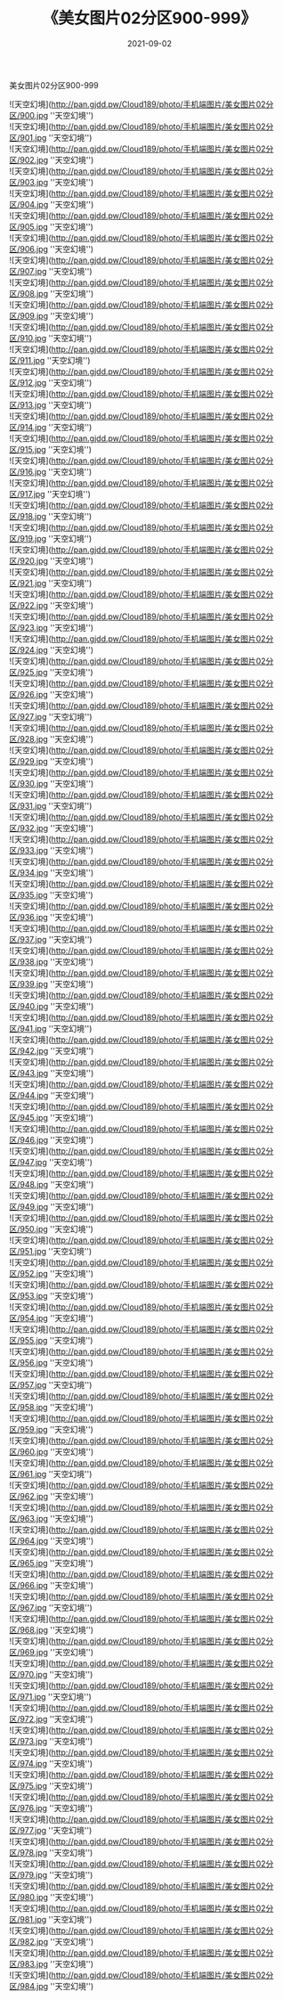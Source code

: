 ﻿---
layout: post
title:  《美女图片02分区900-999》
date:   2021-09-02
img: http://pan.gjdd.pw/Cloud189/photo/手机端图片/美女图片02分区/000-9.jpg
categories: [美女, 性感, 泳衣]
---

美女图片02分区900-999


![天空幻境](http://pan.gjdd.pw/Cloud189/photo/手机端图片/美女图片02分区/900.jpg ''天空幻境'') <br>
![天空幻境](http://pan.gjdd.pw/Cloud189/photo/手机端图片/美女图片02分区/901.jpg ''天空幻境'') <br>
![天空幻境](http://pan.gjdd.pw/Cloud189/photo/手机端图片/美女图片02分区/902.jpg ''天空幻境'') <br>
![天空幻境](http://pan.gjdd.pw/Cloud189/photo/手机端图片/美女图片02分区/903.jpg ''天空幻境'') <br>
![天空幻境](http://pan.gjdd.pw/Cloud189/photo/手机端图片/美女图片02分区/904.jpg ''天空幻境'') <br>
![天空幻境](http://pan.gjdd.pw/Cloud189/photo/手机端图片/美女图片02分区/905.jpg ''天空幻境'') <br>
![天空幻境](http://pan.gjdd.pw/Cloud189/photo/手机端图片/美女图片02分区/906.jpg ''天空幻境'') <br>
![天空幻境](http://pan.gjdd.pw/Cloud189/photo/手机端图片/美女图片02分区/907.jpg ''天空幻境'') <br>
![天空幻境](http://pan.gjdd.pw/Cloud189/photo/手机端图片/美女图片02分区/908.jpg ''天空幻境'') <br>
![天空幻境](http://pan.gjdd.pw/Cloud189/photo/手机端图片/美女图片02分区/909.jpg ''天空幻境'') <br>
![天空幻境](http://pan.gjdd.pw/Cloud189/photo/手机端图片/美女图片02分区/910.jpg ''天空幻境'') <br>
![天空幻境](http://pan.gjdd.pw/Cloud189/photo/手机端图片/美女图片02分区/911.jpg ''天空幻境'') <br>
![天空幻境](http://pan.gjdd.pw/Cloud189/photo/手机端图片/美女图片02分区/912.jpg ''天空幻境'') <br>
![天空幻境](http://pan.gjdd.pw/Cloud189/photo/手机端图片/美女图片02分区/913.jpg ''天空幻境'') <br>
![天空幻境](http://pan.gjdd.pw/Cloud189/photo/手机端图片/美女图片02分区/914.jpg ''天空幻境'') <br>
![天空幻境](http://pan.gjdd.pw/Cloud189/photo/手机端图片/美女图片02分区/915.jpg ''天空幻境'') <br>
![天空幻境](http://pan.gjdd.pw/Cloud189/photo/手机端图片/美女图片02分区/916.jpg ''天空幻境'') <br>
![天空幻境](http://pan.gjdd.pw/Cloud189/photo/手机端图片/美女图片02分区/917.jpg ''天空幻境'') <br>
![天空幻境](http://pan.gjdd.pw/Cloud189/photo/手机端图片/美女图片02分区/918.jpg ''天空幻境'') <br>
![天空幻境](http://pan.gjdd.pw/Cloud189/photo/手机端图片/美女图片02分区/919.jpg ''天空幻境'') <br>
![天空幻境](http://pan.gjdd.pw/Cloud189/photo/手机端图片/美女图片02分区/920.jpg ''天空幻境'') <br>
![天空幻境](http://pan.gjdd.pw/Cloud189/photo/手机端图片/美女图片02分区/921.jpg ''天空幻境'') <br>
![天空幻境](http://pan.gjdd.pw/Cloud189/photo/手机端图片/美女图片02分区/922.jpg ''天空幻境'') <br>
![天空幻境](http://pan.gjdd.pw/Cloud189/photo/手机端图片/美女图片02分区/923.jpg ''天空幻境'') <br>
![天空幻境](http://pan.gjdd.pw/Cloud189/photo/手机端图片/美女图片02分区/924.jpg ''天空幻境'') <br>
![天空幻境](http://pan.gjdd.pw/Cloud189/photo/手机端图片/美女图片02分区/925.jpg ''天空幻境'') <br>
![天空幻境](http://pan.gjdd.pw/Cloud189/photo/手机端图片/美女图片02分区/926.jpg ''天空幻境'') <br>
![天空幻境](http://pan.gjdd.pw/Cloud189/photo/手机端图片/美女图片02分区/927.jpg ''天空幻境'') <br>
![天空幻境](http://pan.gjdd.pw/Cloud189/photo/手机端图片/美女图片02分区/928.jpg ''天空幻境'') <br>
![天空幻境](http://pan.gjdd.pw/Cloud189/photo/手机端图片/美女图片02分区/929.jpg ''天空幻境'') <br>
![天空幻境](http://pan.gjdd.pw/Cloud189/photo/手机端图片/美女图片02分区/930.jpg ''天空幻境'') <br>
![天空幻境](http://pan.gjdd.pw/Cloud189/photo/手机端图片/美女图片02分区/931.jpg ''天空幻境'') <br>
![天空幻境](http://pan.gjdd.pw/Cloud189/photo/手机端图片/美女图片02分区/932.jpg ''天空幻境'') <br>
![天空幻境](http://pan.gjdd.pw/Cloud189/photo/手机端图片/美女图片02分区/933.jpg ''天空幻境'') <br>
![天空幻境](http://pan.gjdd.pw/Cloud189/photo/手机端图片/美女图片02分区/934.jpg ''天空幻境'') <br>
![天空幻境](http://pan.gjdd.pw/Cloud189/photo/手机端图片/美女图片02分区/935.jpg ''天空幻境'') <br>
![天空幻境](http://pan.gjdd.pw/Cloud189/photo/手机端图片/美女图片02分区/936.jpg ''天空幻境'') <br>
![天空幻境](http://pan.gjdd.pw/Cloud189/photo/手机端图片/美女图片02分区/937.jpg ''天空幻境'') <br>
![天空幻境](http://pan.gjdd.pw/Cloud189/photo/手机端图片/美女图片02分区/938.jpg ''天空幻境'') <br>
![天空幻境](http://pan.gjdd.pw/Cloud189/photo/手机端图片/美女图片02分区/939.jpg ''天空幻境'') <br>
![天空幻境](http://pan.gjdd.pw/Cloud189/photo/手机端图片/美女图片02分区/940.jpg ''天空幻境'') <br>
![天空幻境](http://pan.gjdd.pw/Cloud189/photo/手机端图片/美女图片02分区/941.jpg ''天空幻境'') <br>
![天空幻境](http://pan.gjdd.pw/Cloud189/photo/手机端图片/美女图片02分区/942.jpg ''天空幻境'') <br>
![天空幻境](http://pan.gjdd.pw/Cloud189/photo/手机端图片/美女图片02分区/943.jpg ''天空幻境'') <br>
![天空幻境](http://pan.gjdd.pw/Cloud189/photo/手机端图片/美女图片02分区/944.jpg ''天空幻境'') <br>
![天空幻境](http://pan.gjdd.pw/Cloud189/photo/手机端图片/美女图片02分区/945.jpg ''天空幻境'') <br>
![天空幻境](http://pan.gjdd.pw/Cloud189/photo/手机端图片/美女图片02分区/946.jpg ''天空幻境'') <br>
![天空幻境](http://pan.gjdd.pw/Cloud189/photo/手机端图片/美女图片02分区/947.jpg ''天空幻境'') <br>
![天空幻境](http://pan.gjdd.pw/Cloud189/photo/手机端图片/美女图片02分区/948.jpg ''天空幻境'') <br>
![天空幻境](http://pan.gjdd.pw/Cloud189/photo/手机端图片/美女图片02分区/949.jpg ''天空幻境'') <br>
![天空幻境](http://pan.gjdd.pw/Cloud189/photo/手机端图片/美女图片02分区/950.jpg ''天空幻境'') <br>
![天空幻境](http://pan.gjdd.pw/Cloud189/photo/手机端图片/美女图片02分区/951.jpg ''天空幻境'') <br>
![天空幻境](http://pan.gjdd.pw/Cloud189/photo/手机端图片/美女图片02分区/952.jpg ''天空幻境'') <br>
![天空幻境](http://pan.gjdd.pw/Cloud189/photo/手机端图片/美女图片02分区/953.jpg ''天空幻境'') <br>
![天空幻境](http://pan.gjdd.pw/Cloud189/photo/手机端图片/美女图片02分区/954.jpg ''天空幻境'') <br>
![天空幻境](http://pan.gjdd.pw/Cloud189/photo/手机端图片/美女图片02分区/955.jpg ''天空幻境'') <br>
![天空幻境](http://pan.gjdd.pw/Cloud189/photo/手机端图片/美女图片02分区/956.jpg ''天空幻境'') <br>
![天空幻境](http://pan.gjdd.pw/Cloud189/photo/手机端图片/美女图片02分区/957.jpg ''天空幻境'') <br>
![天空幻境](http://pan.gjdd.pw/Cloud189/photo/手机端图片/美女图片02分区/958.jpg ''天空幻境'') <br>
![天空幻境](http://pan.gjdd.pw/Cloud189/photo/手机端图片/美女图片02分区/959.jpg ''天空幻境'') <br>
![天空幻境](http://pan.gjdd.pw/Cloud189/photo/手机端图片/美女图片02分区/960.jpg ''天空幻境'') <br>
![天空幻境](http://pan.gjdd.pw/Cloud189/photo/手机端图片/美女图片02分区/961.jpg ''天空幻境'') <br>
![天空幻境](http://pan.gjdd.pw/Cloud189/photo/手机端图片/美女图片02分区/962.jpg ''天空幻境'') <br>
![天空幻境](http://pan.gjdd.pw/Cloud189/photo/手机端图片/美女图片02分区/963.jpg ''天空幻境'') <br>
![天空幻境](http://pan.gjdd.pw/Cloud189/photo/手机端图片/美女图片02分区/964.jpg ''天空幻境'') <br>
![天空幻境](http://pan.gjdd.pw/Cloud189/photo/手机端图片/美女图片02分区/965.jpg ''天空幻境'') <br>
![天空幻境](http://pan.gjdd.pw/Cloud189/photo/手机端图片/美女图片02分区/966.jpg ''天空幻境'') <br>
![天空幻境](http://pan.gjdd.pw/Cloud189/photo/手机端图片/美女图片02分区/967.jpg ''天空幻境'') <br>
![天空幻境](http://pan.gjdd.pw/Cloud189/photo/手机端图片/美女图片02分区/968.jpg ''天空幻境'') <br>
![天空幻境](http://pan.gjdd.pw/Cloud189/photo/手机端图片/美女图片02分区/969.jpg ''天空幻境'') <br>
![天空幻境](http://pan.gjdd.pw/Cloud189/photo/手机端图片/美女图片02分区/970.jpg ''天空幻境'') <br>
![天空幻境](http://pan.gjdd.pw/Cloud189/photo/手机端图片/美女图片02分区/971.jpg ''天空幻境'') <br>
![天空幻境](http://pan.gjdd.pw/Cloud189/photo/手机端图片/美女图片02分区/972.jpg ''天空幻境'') <br>
![天空幻境](http://pan.gjdd.pw/Cloud189/photo/手机端图片/美女图片02分区/973.jpg ''天空幻境'') <br>
![天空幻境](http://pan.gjdd.pw/Cloud189/photo/手机端图片/美女图片02分区/974.jpg ''天空幻境'') <br>
![天空幻境](http://pan.gjdd.pw/Cloud189/photo/手机端图片/美女图片02分区/975.jpg ''天空幻境'') <br>
![天空幻境](http://pan.gjdd.pw/Cloud189/photo/手机端图片/美女图片02分区/976.jpg ''天空幻境'') <br>
![天空幻境](http://pan.gjdd.pw/Cloud189/photo/手机端图片/美女图片02分区/977.jpg ''天空幻境'') <br>
![天空幻境](http://pan.gjdd.pw/Cloud189/photo/手机端图片/美女图片02分区/978.jpg ''天空幻境'') <br>
![天空幻境](http://pan.gjdd.pw/Cloud189/photo/手机端图片/美女图片02分区/979.jpg ''天空幻境'') <br>
![天空幻境](http://pan.gjdd.pw/Cloud189/photo/手机端图片/美女图片02分区/980.jpg ''天空幻境'') <br>
![天空幻境](http://pan.gjdd.pw/Cloud189/photo/手机端图片/美女图片02分区/981.jpg ''天空幻境'') <br>
![天空幻境](http://pan.gjdd.pw/Cloud189/photo/手机端图片/美女图片02分区/982.jpg ''天空幻境'') <br>
![天空幻境](http://pan.gjdd.pw/Cloud189/photo/手机端图片/美女图片02分区/983.jpg ''天空幻境'') <br>
![天空幻境](http://pan.gjdd.pw/Cloud189/photo/手机端图片/美女图片02分区/984.jpg ''天空幻境'') <br>
